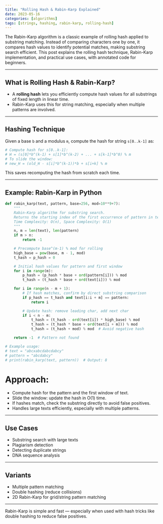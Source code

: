 ```yaml
---
title: "Rolling Hash & Rabin-Karp Explained"
date: 2023-05-16
categories: [algorithms]
tags: [strings, hashing, rabin-karp, rolling-hash]
---
```


The Rabin-Karp algorithm is a classic example of rolling hash applied to substring matching. Instead of comparing characters one by one, it compares hash values to identify potential matches, making substring search efficient. This post explains the rolling hash technique, Rabin-Karp implementation, and practical use cases, with annotated code for beginners.

---

## What is Rolling Hash & Rabin-Karp?

- A **rolling hash** lets you efficiently compute hash values for all substrings of fixed length in linear time.
- Rabin-Karp uses this for string matching, especially when multiple patterns are involved.

---

## Hashing Technique

Given a base `b` and a modulus `m`, compute the hash for string `s[0..k-1]` as:

```python
# Compute hash for s[0..k-1]:
# H = (s[0]*b^(k-1) + s[1]*b^(k-2) + ... + s[k-1]*b^0) % m
# To slide the window:
# new_H = (old_H - s[i]*b^(k-1))*b + s[i+k] % m
```

This saves recomputing the hash from scratch each time.

---

## Example: Rabin-Karp in Python

```python
def rabin_karp(text, pattern, base=256, mod=10**9+7):
    """
    Rabin-Karp algorithm for substring search.
    Returns the starting index of the first occurrence of pattern in text, or -1 if not found.
    Time Complexity: O(n), Space Complexity: O(1)
    """
    n, m = len(text), len(pattern)
    if m > n:
        return -1

    # Precompute base^(m-1) % mod for rolling
    high_base = pow(base, m - 1, mod)
    t_hash = p_hash = 0

    # Initial hash values for pattern and first window
    for i in range(m):
        p_hash = (p_hash * base + ord(pattern[i])) % mod
        t_hash = (t_hash * base + ord(text[i])) % mod

    for i in range(n - m + 1):
        # If hash matches, confirm by direct substring comparison
        if p_hash == t_hash and text[i:i + m] == pattern:
            return i

        # Update hash: remove leading char, add next char
        if i < n - m:
            t_hash = (t_hash - ord(text[i]) * high_base) % mod
            t_hash = (t_hash * base + ord(text[i + m])) % mod
            t_hash = (t_hash + mod) % mod  # Avoid negative hash

    return -1  # Pattern not found

# Example usage:
# text = "abcxabcdabcdabcy"
# pattern = "abcdabcy"
# print(rabin_karp(text, pattern))  # Output: 8
```
# Approach:
- Compute hash for the pattern and the first window of text.
- Slide the window: update the hash in O(1) time.
- If hashes match, check the substring directly to avoid false positives.
- Handles large texts efficiently, especially with multiple patterns.

---

## Use Cases

- Substring search with large texts
- Plagiarism detection
- Detecting duplicate strings
- DNA sequence analysis

---

## Variants

- Multiple pattern matching
- Double hashing (reduce collisions)
- 2D Rabin-Karp for grid/string pattern matching

---

Rabin-Karp is simple and fast — especially when used with hash tricks like double hashing to reduce false positives. 